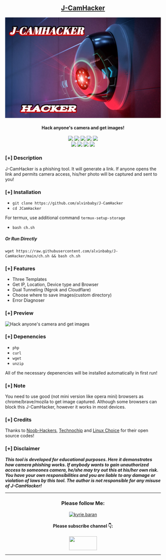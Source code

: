 <h2 align="center"><u>J-CamHacker</u></h2>

![Hack anyone's camera and get images](files/JCamHacker.png)
<h4 align="center"> Hack anyone's camera and get images!</h4>

<p align="center">
    <img src="https://img.shields.io/badge/Version-1.1-blue?style=for-the-badge&color=blue">
     <img src="https://img.shields.io/github/stars/alvinbaby/J-CamHacker?style=for-the-badge&color=magenta">
  <img src="https://img.shields.io/github/forks/alvinbaby/J-CamHacker?color=cyan&style=for-the-badge&color=purple">
  <img src="https://img.shields.io/github/issues/alvinbaby/J-CamHacker?color=red&style=for-the-badge">
    <img src="https://img.shields.io/github/license/alvinbaby/J-CamHacker?style=for-the-badge&color=blue">
<br>
    <img src="https://img.shields.io/badge/Author-alvinbaby-green?style=flat-square">
    <img src="https://img.shields.io/badge/Open%20Source-Yes-orange?style=flat-square">
    <img src="https://img.shields.io/badge/Maintained-Yes-cyan?style=flat-square">
    <img src="https://img.shields.io/badge/Written%20In-Shell-blue?style=flat-square">
</p>

### [+] Description
J-CamHacker is a phishing tool. It will generate a link. If anyone opens the link and permits camera access, his/her photo will be captured and sent to you!

### [+] Installation

 - `git clone https://github.com/alvinbaby/J-CamHacker`
 - `cd JCamHacker`

For termux, use additional command `termux-setup-storage`
 - `bash ch.sh`

##### Or Run Directly
```
wget https://raw.githubusercontent.com/alvinbaby/J-CamHacker/main/ch.sh && bash ch.sh
```

### [+] Features
 - Three Templates
 - Get IP, Location, Device type and Browser
 - Dual Tunneling (Ngrok and Cloudflare)
 - Choose where to save images(custom directory) 
 - Error Diagnoser
 
### [+] Preview 
![Hack anyone's camera and get images](files/ch.gif)

### [+] Depenencies
 - `php`
 - `curl`
 - `wget`
 - `unzip`

All of the necessary depenencies will be installed automatically in first run!

### [+] Note
You need to use good (not mini version like opera mini) browsers as chrome/brave/mozila to get image captured. Although some browsers can block this J-CamHacker, however it works in most devices.

### [+] Credits 
Thanks to <a href="https://github.com/noob-hackers/grabcam">Noob-Hackers</a>, <a href="https://github.com/Techchipnet/camphish">Technochip</a> and <a href="https://github.com/TheLinuxChoice">Linux Choice</a> for their open source codes!

### [+] Disclaimer 
***This tool is developed for educational purposes. Here it demonstrates how camera phishing works. If anybody wants to gain unauthorized access to someones camera, he/she may try out this at his/her own risk. You have your own responsibilities and you are liable to any damage or violation of laws by this tool. The author is not responsible for any misuse of J-CamHacker!***

----

<h3 align="center">Please follow Me:</h3>
<p align="center">
<a href="https://instagram.com/mr__alvin_07?utm_medium=copy_link" target="blank"><img align="center" src="https://cdn.jsdelivr.net/npm/simple-icons@3.0.1/icons/instagram.svg" alt="kyrie.baran" height="30" width="40" /></a>
</p>
<h4 align="center">Please subscribe channel 👇:</h4>
<p align="center">
<a href="https://youtube.com/channel/UCpo3efKm3m1XVCzecSAOgkA" target="blank"><img align="center" src="https://upload.wikimedia.org/wikipedia/commons/thumb/e/e1/Logo_of_YouTube_%282015-2017%29.svg/1200px-Logo_of_YouTube_%282015-2017%29.svg.png" height="45" width="90" /></a>
</p>

----
